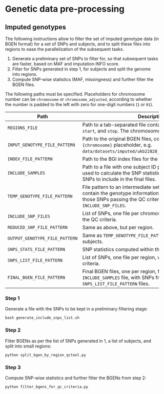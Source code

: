# Genetic data pre-processing
## Imputed genotypes
The following instructions allow to filter the set of imputed genotype data (in BGEN format) for a set of SNPs and subjects, and to split these files into regions to ease the parallelization of the subsequent tasks.
1. Generate a preliminary set of SNPs to filter for, so that subsequent tasks are faster, based on MAF and imputation INFO score.
2. Filter for SNPs generated in step 1, for subjects and split the genome into regions.
3. Compute SNP-wise statistics (MAF, missingness) and further filter the BGEN files.

The following paths must be specified. Placeholders for chromosome number can be `chromosome` or `chromosome_adjusted`, according to whether the number is padded to the left with zero for one-digit numbers (`1` or `01`).

| Path                           | Description                                                                                                                        |
|--------------------------------|------------------------------------------------------------------------------------------------------------------------------------|
| `REGIONS_FILE`                 | Path to a tab-separated file containing the columns `chr`, `start`, and `stop`. The chromosomes are in the format `chrN`.          |
| `INPUT_GENOTYPE_FILE_PATTERN`  | Path to the original BGEN files, containing a replaceable `{chromosome}` placeholder, e.g. `data/datasets/imputed/ukb22828_c{chromosome}_b0_v3.bgen`. |
| `INDEX_FILE_PATTERN`           | Path to the BGI index files for the above BGEN files.                                                                              |
| `INCLUDE_SAMPLES`              | Path to a file with one subject ID per line. These subjects are used to calculate the SNP statistics and determine which SNPs to include in the final files. |
| `TEMP_GENOTYPE_FILE_PATTERN`   | File pattern to an intermediate set of BGEN files. These contain the genotype information for all the subjects, for those SNPs passing the QC criteria according to the `INCLUDE_SNP_FILES`. |
| `INCLUDE_SNP_FILES`            | List of SNPs, one file per chromosome, with SNPs passing the QC criteria.                                                          |
| `REDUCED_SNP_FILE_PATTERN`     | Same as above, but per region.                                                                                                     |
| `OUTPUT_GENOTYPE_FILE_PATTERN` | Same as `TEMP_GENOTYPE_FILE_PATTERN`, but also filtering for subjects.                                                             |
| `SNPS_STATS_FILE_PATTERN`      | SNP statistics computed within the `INCLUDE_SAMPLES` file.                                                                         |
| `SNPS_LIST_FILE_PATTERN`       | List of SNPs, one file per region, with SNPs passing the QC criteria.                                                              |
| `FINAL_BGEN_FILE_PATTERN`      | Final BGEN files, one per region, for the subjects in the `INCLUDE_SAMPLES` file, with SNPs from the `SNPS_LIST_FILE_PATTERN` files.|


### Step 1
Generate a file with the SNPs to be kept in a preliminary filtering stage:
```
bash generate_include_snps_list.sh
```

### Step 2
Filter BGENs as per the list of SNPs generated in 1, a list of subjects, and split into small regions:
```
python split_bgen_by_region_qctool.py
```

### Step 3
Compute SNP-wise statistics and further filter the BGENs from step 2:
```
python filter_bgens_for_qc_criteria.py
```
